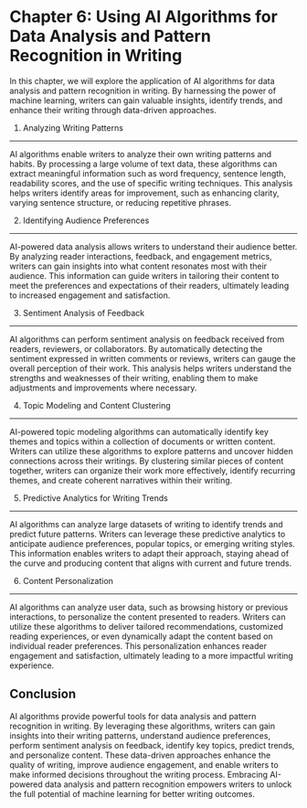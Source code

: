 Chapter 6: Using AI Algorithms for Data Analysis and Pattern Recognition in Writing
===================================================================================

In this chapter, we will explore the application of AI algorithms for data analysis and pattern recognition in writing. By harnessing the power of machine learning, writers can gain valuable insights, identify trends, and enhance their writing through data-driven approaches.

1. Analyzing Writing Patterns
-----------------------------

AI algorithms enable writers to analyze their own writing patterns and habits. By processing a large volume of text data, these algorithms can extract meaningful information such as word frequency, sentence length, readability scores, and the use of specific writing techniques. This analysis helps writers identify areas for improvement, such as enhancing clarity, varying sentence structure, or reducing repetitive phrases.

2. Identifying Audience Preferences
-----------------------------------

AI-powered data analysis allows writers to understand their audience better. By analyzing reader interactions, feedback, and engagement metrics, writers can gain insights into what content resonates most with their audience. This information can guide writers in tailoring their content to meet the preferences and expectations of their readers, ultimately leading to increased engagement and satisfaction.

3. Sentiment Analysis of Feedback
---------------------------------

AI algorithms can perform sentiment analysis on feedback received from readers, reviewers, or collaborators. By automatically detecting the sentiment expressed in written comments or reviews, writers can gauge the overall perception of their work. This analysis helps writers understand the strengths and weaknesses of their writing, enabling them to make adjustments and improvements where necessary.

4. Topic Modeling and Content Clustering
----------------------------------------

AI-powered topic modeling algorithms can automatically identify key themes and topics within a collection of documents or written content. Writers can utilize these algorithms to explore patterns and uncover hidden connections across their writings. By clustering similar pieces of content together, writers can organize their work more effectively, identify recurring themes, and create coherent narratives within their writing.

5. Predictive Analytics for Writing Trends
------------------------------------------

AI algorithms can analyze large datasets of writing to identify trends and predict future patterns. Writers can leverage these predictive analytics to anticipate audience preferences, popular topics, or emerging writing styles. This information enables writers to adapt their approach, staying ahead of the curve and producing content that aligns with current and future trends.

6. Content Personalization
--------------------------

AI algorithms can analyze user data, such as browsing history or previous interactions, to personalize the content presented to readers. Writers can utilize these algorithms to deliver tailored recommendations, customized reading experiences, or even dynamically adapt the content based on individual reader preferences. This personalization enhances reader engagement and satisfaction, ultimately leading to a more impactful writing experience.

Conclusion
----------

AI algorithms provide powerful tools for data analysis and pattern recognition in writing. By leveraging these algorithms, writers can gain insights into their writing patterns, understand audience preferences, perform sentiment analysis on feedback, identify key topics, predict trends, and personalize content. These data-driven approaches enhance the quality of writing, improve audience engagement, and enable writers to make informed decisions throughout the writing process. Embracing AI-powered data analysis and pattern recognition empowers writers to unlock the full potential of machine learning for better writing outcomes.
